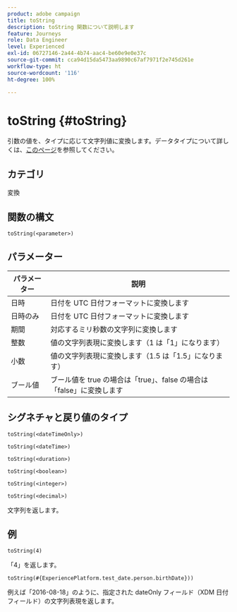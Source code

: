 ```yaml
---
product: adobe campaign
title: toString
description: toString 関数について説明します
feature: Journeys
role: Data Engineer
level: Experienced
exl-id: 06727146-2a44-4b74-aac4-be60e9e0e37c
source-git-commit: cca94d15da5473aa9890c67af7971f2e745d261e
workflow-type: ht
source-wordcount: '116'
ht-degree: 100%

---
```


# toString {#toString}

引数の値を、タイプに応じて文字列値に変換します。データタイプについて詳しくは、[このページ](../expression/data-types.md)を参照してください。

## カテゴリ

変換

## 関数の構文

`toString(<parameter>)`

## パラメーター

| パラメーター | 説明 |
|--- |--- |
| 日時 | 日付を UTC 日付フォーマットに変換します |
| 日時のみ | 日付を UTC 日付フォーマットに変換します |
| 期間 | 対応するミリ秒数の文字列に変換します |
| 整数 | 値の文字列表現に変換します（1 は「1」になります） |
| 小数 | 値の文字列表現に変換します（1.5 は「1.5」になります） |
| ブール値 | ブール値を true の場合は「true」、false の場合は「false」に変換します |

## シグネチャと戻り値のタイプ

`toString(<dateTimeOnly>)`

`toString(<dateTime>)`

`toString(<duration>)`

`toString(<boolean>)`

`toString(<integer>)`

`toString(<decimal>)`

文字列を返します。

## 例

`toString(4)`

「4」を返します。

`toString(#{ExperiencePlatform.test_date.person.birthDate}))`

例えば「2016-08-18」のように、指定された dateOnly フィールド（XDM 日付フィールド）の文字列表現を返します。
